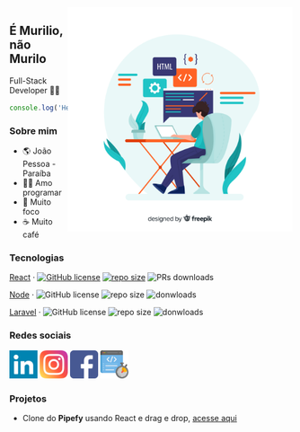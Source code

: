 <img align="right" width="400" src="images/logo.jpg">


## É **Murilio**, não Murilo 

Full-Stack Developer :man_technologist:

```javascript
console.log('Hello World');
```

### Sobre mim

- :earth_americas: João Pessoa - Paraíba
- :man_technologist: Amo programar
- :dart: Muito foco
- :coffee: Muito café

### Tecnologias

[React](https://reactjs.org/) &middot; [![GitHub license](https://img.shields.io/badge/license-MIT-blue.svg)](https://github.com/facebook/react/blob/master/LICENSE) [![repo size](https://img.shields.io/github/repo-size/facebook/react)](https://www.npmjs.com/package/react) ![PRs downloads](https://img.shields.io/apm/dm/react)

[Node](https://nodejs.org/) &middot; 
![GitHub license](https://img.shields.io/aur/license/node?style=flat-square)
![repo size](https://img.shields.io/github/repo-size/nodejs/node) 
![donwloads](https://img.shields.io/npm/dt/node) 

[Laravel](http://laravel.com/) &middot; 
![GitHub license](https://img.shields.io/apm/l/laravel)
![repo size](https://img.shields.io/github/repo-size/laravel/laravel) 
![donwloads](https://img.shields.io/apm/dm/laravel) 

### Redes sociais

[<img width="50" height="50" src="images/linkedin.svg">](https://www.linkedin.com/in/murilio-nascimento-55775716a)
[<img width="50" height="50" src="images/instagram.svg">](https://www.instagram.com/murilio.sw)
[<img width="50" height="50" src="images/facebook.svg">](https://www.facebook.com/murilio.silva.1)
[<img width="50" height="50" src="images/code.svg">](http://murilio.com.br/)

### Projetos 

- Clone do **Pipefy** usando React e drag e drop, [acesse aqui](https://muriliopipefy.netlify.app/)